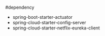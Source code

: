 #dependency
* spring-boot-starter-actuator
* spring-cloud-starter-config-server
* spring-cloud-starter-netflix-eureka-client